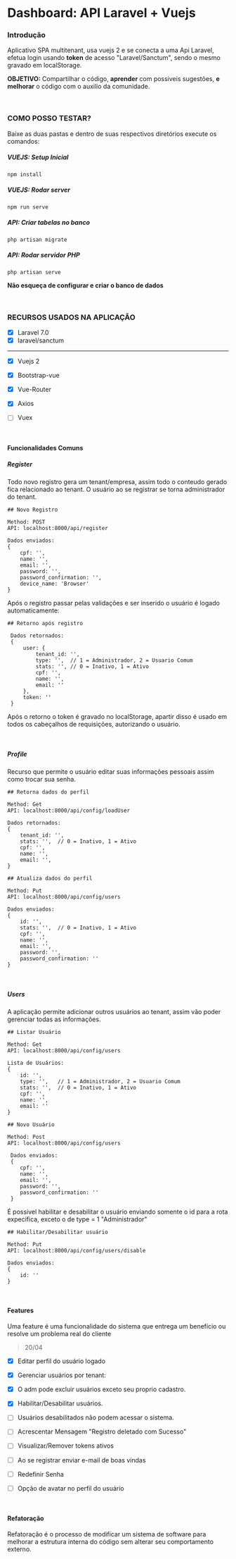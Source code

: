 # Dashboard: API Laravel + Vuejs
### Introdução
Aplicativo SPA multitenant, usa vuejs 2 e se conecta a uma Api Laravel, efetua login usando **token** de acesso "Laravel/Sanctum", sendo o mesmo gravado em localStorage.

**OBJETIVO:** Compartilhar o código, **aprender** com possiveis sugestões, **e melhorar** o código com o auxilio da comunidade.

&nbsp;
### COMO POSSO TESTAR?
Baixe as duas pastas e dentro de suas respectivos diretórios execute os comandos:

##### VUEJS: Setup Inicial
```
npm install
```

##### VUEJS: Rodar server
```
npm run serve
```


##### API: Criar tabelas no banco
```
php artisan migrate
```
##### API: Rodar servidor PHP
```
php artisan serve
```
**Não esqueça de configurar e criar o banco de dados**


&nbsp;

### RECURSOS USADOS NA APLICAÇÃO

- [x] Laravel 7.0
- [X] laravel/sanctum
---
- [x] Vuejs 2
- [x] Bootstrap-vue
- [x] Vue-Router
- [x] Axios
- [ ] Vuex



&nbsp;
#### Funcionalidades Comuns
##### Register
Todo novo registro gera um tenant/empresa, assim todo o conteudo gerado fica relacionado ao tenant.
O usuário ao se registrar se torna administrador do tenant.

```
## Novo Registro

Method: POST
API: localhost:8000/api/register

Dados enviados:
{
	cpf: '',
	name: '',
	email: '',
	password: '',
	password_confirmation: '',
	device_name: 'Browser'
}
```

Após o registro passar pelas validações e ser inserido o usuário é logado automaticamente:
```
## Retorno após registro

 Dados retornados:
 {
	 user: {
		 tenant_id: '',
		 type: '', 	// 1 = Administrador, 2 = Usuario Comum
		 stats: '',	// 0 = Inativo, 1 = Ativo
		 cpf: '',
		 name: '',
		 email: ''
	 },
	 token: ''
 }
```

 Após o retorno o token é gravado no localStorage, apartir disso é usado em todos os cabeçalhos de requisições, autorizando o usuário.


&nbsp;
##### Profile
Recurso que permite o usuário editar suas informações pessoais assim como trocar sua senha.
```
## Retorna dados do perfil

Method: Get
API: localhost:8000/api/config/loadUser

Dados retornados:
{
	tenant_id: '',
	stats: '',	// 0 = Inativo, 1 = Ativo
	cpf: '',
	name: '',
	email: '',
}
```

```
## Atualiza dados do perfil

Method: Put
API: localhost:8000/api/config/users

Dados enviados:
{
	id: '',
	stats: '',	// 0 = Inativo, 1 = Ativo
	cpf: '',
	name: '',
	email: '',
	password: '',
	password_confirmation: ''
}
```


&nbsp;
##### Users
A aplicação permite adicionar outros usuários ao tenant, assim vão poder gerenciar todas as informações.

```
## Listar Usuário

Method: Get
API: localhost:8000/api/config/users

Lista de Usuários:
{
	id: '',
	type: '', 	// 1 = Administrador, 2 = Usuario Comum
	stats: '',	// 0 = Inativo, 1 = Ativo
	cpf: '',
	name: '',
	email: ''
}
```


```
## Novo Usuário

Method: Post
API: localhost:8000/api/config/users

 Dados enviados:
 {
	cpf: '',
	name: '',
	email: '',
	password: '',
	password_confirmation: ''
 }
```


É possivel habilitar e desabilitar o usuário enviando somente o id para a rota expecifica, exceto o de type = 1 "Administrador"
```
## Habilitar/Desabilitar usuário

Method: Put
API: localhost:8000/api/config/users/disable

Dados enviados:
{
	id: ''
}
```


&nbsp;
#### Features
Uma feature é uma funcionalidade do sistema que entrega um benefício ou resolve um problema real do cliente

> 20/04
- [x] Editar perfil do usuário logado
- [x] Gerenciar usuários por tenant:
- [x] O adm pode excluir usuários exceto seu proprio cadastro.
- [x] Habilitar/Desabilitar usuários.
- [ ] Usuários desabilitados não podem acessar o sistema.
- [ ] Acrescentar Mensagem "Registro deletado com Sucesso"
- [ ] Visualizar/Remover tokens ativos
- [ ] Ao se registrar enviar e-mail de boas vindas
- [ ] Redefinir Senha
- [ ] Opção de avatar no perfil do usuário






&nbsp;
#### Refatoração
Refatoração é o processo de modificar um sistema de software para melhorar a estrutura interna do código sem alterar seu comportamento externo.
